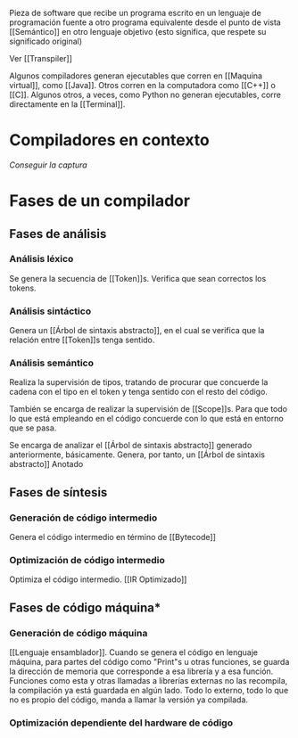 Pieza de software que recibe un programa escrito en un lenguaje de programación fuente a otro programa equivalente desde el punto de vista [[Semántico]] en otro lenguaje objetivo (esto significa, que respete su significado original)

Ver [[Transpiler]]

Algunos compiladores generan ejecutables que corren en [[Maquina virtual]], como [[Java]]. Otros corren en la computadora como [[C++]] o [[C]]. Algunos otros, a veces, como Python no generan ejecutables, corre directamente en la [[Terminal]].

# Compiladores en contexto
_Conseguir la captura_


# Fases de un compilador
## Fases de análisis
### Análisis léxico
Se genera la secuencia de [[Token]]s. Verifica que sean correctos los tokens.

### Análisis sintáctico
Genera un [[Árbol de sintaxis abstracto]], en el cual se verifica que la relación entre [[Token]]s tenga sentido.

### Análisis semántico
Realiza la supervisión de tipos, tratando de procurar que concuerde la cadena con el tipo en el token y tenga sentido con el resto del código.

También se encarga de realizar la supervisión de [[Scope]]s. Para que todo lo que está empleando en el código concuerde con lo que está en entorno que se pasa.

Se encarga de analizar el [[Árbol de sintaxis abstracto]] generado anteriormente, básicamente. Genera, por tanto, un [[Árbol de sintaxis abstracto]] Anotado

## Fases de síntesis
### Generación de código intermedio
Genera el código intermedio en término de [[Bytecode]]

### Optimización de código intermedio
Optimiza el código intermedio. [[IR Optimizado]]

## Fases de código máquina*
### Generación de código máquina
[[Lenguaje ensamblador]]. Cuando se genera el código en lenguaje máquina, para partes del código como "Print"s u otras funciones, se guarda la dirección de memoria que corresponde a esa librería y a esa función. Funciones como esta y otras llamadas a librerías externas no las recompila, la compilación ya está guardada en algún lado. Todo lo externo, todo lo que no es propio del código, manda a llamar la versión ya compilada. 

### Optimización dependiente del hardware de código
